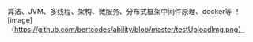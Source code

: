 
算法、JVM、多线程、架构、微服务、分布式框架中间件原理、docker等
！[image]（https://github.com/bertcodes/ability/blob/master/testUploadImg.png）
